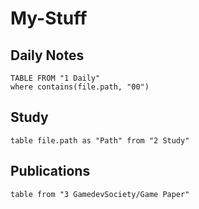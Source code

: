 # My-Stuff
## Daily Notes
```dataview
TABLE FROM "1 Daily" 
where contains(file.path, "00")
```

## Study
```dataview
table file.path as "Path" from "2 Study"
```
## Publications
```dataview
table from "3 GamedevSociety/Game Paper"
```
